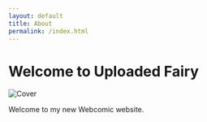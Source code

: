 ```yaml
---
layout: default
title: About
permalink: /index.html
---
```

# Welcome to Uploaded Fairy

![Cover](https://raw.githubusercontent.com/LWFlouisa/UploadedFairy/main/images/scaledcover.png)

Welcome to my new Webcomic website.
